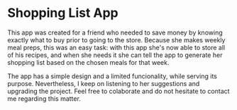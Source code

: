 # Shopping List App

This app was created for a friend who needed to save money by knowing exactly what to buy prior to going to the store. Because she makes weekly meal preps, this was an easy task: with this app she's now able to store all of his recipes, and when she needs it she can tell the app to generate her shopping list based on the chosen meals for that week.

The app has a simple design and a limited funcionality, while serving its purpose. Nevertheless, I keep on listening to her suggestions and upgrading the project. Feel free to colaborate and do not hesitate to contact me regarding this matter. 
